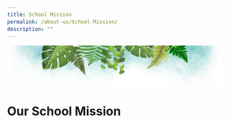 ```yaml
---
title: School Mission
permalink: /about-us/School-Mission/
description: ""
---
```

![](/images/Banner.png)

# **Our School Mission**